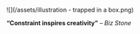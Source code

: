 

![](/assets/illustration - trapped in a box.png)

**“Constraint inspires creativity”**
_– Biz Stone_
